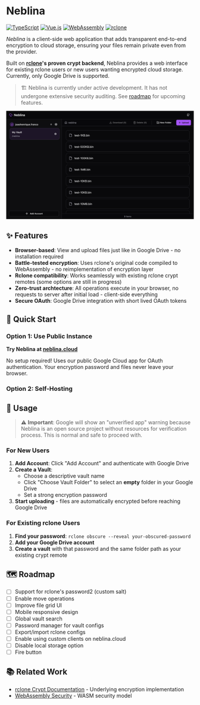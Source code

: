 # Neblina

[![TypeScript](https://img.shields.io/badge/TypeScript-007ACC?style=flat&logo=typescript&logoColor=white)](https://www.typescriptlang.org/)
[![Vue.js](https://img.shields.io/badge/Vue.js-35495E?style=flat&logo=vue.js&logoColor=4FC08D)](https://vuejs.org/)
[![WebAssembly](https://img.shields.io/badge/WebAssembly-654FF0?style=flat&logo=webassembly&logoColor=white)](https://webassembly.org/)
[![rclone](https://img.shields.io/badge/rclone-FF6B35?style=flat&logo=rclone&logoColor=white)](https://rclone.org/)


_Neblina_ is a client-side web application that adds transparent end-to-end encryption to cloud storage, ensuring your files remain private even from the provider.

Built on **[rclone](https://rclone.org/)'s proven crypt backend**, Neblina provides a web interface for existing rclone users or new users wanting encrypted cloud storage. Currently, only Google Drive is supported.

> 🏗️ Neblina is currently under active development. It has not undergone extensive security auditing. See [roadmap](#%EF%B8%8F-roadmap) for upcoming features.

![image](public/screenshot.png)

## ✨ Features

- **Browser-based**: View and upload files just like in Google Drive - no installation required
- **Battle-tested encryption**: Uses rclone's original code compiled to WebAssembly - no reimplementation of encryption layer
- **Rclone compatibility**: Works seamlessly with existing rclone crypt remotes (some options are still in progress)
- **Zero-trust archtecture**: All operations execute in your browser, no requests to server after initial load - client-side everything
- **Secure OAuth**: Google Drive integration with short lived OAuth tokens


## 🚀 Quick Start

### Option 1: Use Public Instance

**Try Neblina at [neblina.cloud](https://neblina.cloud)**

No setup required! Uses our public Google Cloud app for OAuth authentication. Your encryption password and files never leave your browser.

### Option 2: Self-Hosting


## 📖 Usage
> ⚠️ **Important**: Google will show an "unverified app" warning because Neblina is an open source project without resources for verification process. This is normal and safe to proceed with.

### For New Users

1. **Add Account**: Click "Add Account" and authenticate with Google Drive
2. **Create a Vault**:
   - Choose a descriptive vault name
   - Click "Choose Vault Folder" to select an **empty** folder in your Google Drive
   - Set a strong encryption password
3. **Start uploading** - files are automatically encrypted before reaching Google Drive

### For Existing rclone Users

1. **Find your password**: `rclone obscure --reveal your-obscured-password`
2. **Add your Google Drive account**
3. **Create a vault** with that password and the same folder path as your existing crypt remote

## 🗺️ Roadmap

- [ ] Support for rclone's password2 (custom salt)
- [ ] Enable move operations
- [ ] Improve file grid UI
- [ ] Mobile responsive design
- [ ] Global vault search
- [ ] Password manager for vault configs
- [ ] Export/import rclone configs
- [ ] Enable using custom clients on neblina.cloud
- [ ] Disable local storage option
- [ ] Fire button

## 📚 Related Work

- [rclone Crypt Documentation](https://rclone.org/crypt/) - Underlying encryption implementation
- [WebAssembly Security](https://webassembly.org/docs/security/) - WASM security model
